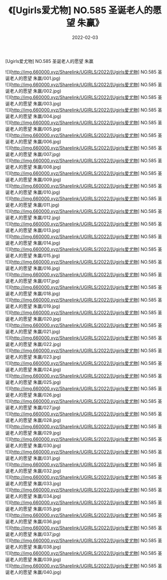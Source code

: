 ﻿---
layout: post
title:  《[Ugirls爱尤物] NO.585 圣诞老人的愿望 朱赢》
date:   2022-02-03
img: http://img.660000.xyz/Sharelink/UGIRLS/2022/[Ugirls爱尤物] NO.585 圣诞老人的愿望 朱赢/000.jpg
categories: [美女, 清纯, 唯美]
---

[Ugirls爱尤物] NO.585 圣诞老人的愿望 朱赢

 ![](http://img.660000.xyz/Sharelink/UGIRLS/2022/[Ugirls爱尤物] NO.585 圣诞老人的愿望 朱赢/001.jpg) <br>![](http://img.660000.xyz/Sharelink/UGIRLS/2022/[Ugirls爱尤物] NO.585 圣诞老人的愿望 朱赢/002.jpg) <br>![](http://img.660000.xyz/Sharelink/UGIRLS/2022/[Ugirls爱尤物] NO.585 圣诞老人的愿望 朱赢/003.jpg) <br>![](http://img.660000.xyz/Sharelink/UGIRLS/2022/[Ugirls爱尤物] NO.585 圣诞老人的愿望 朱赢/004.jpg) <br>![](http://img.660000.xyz/Sharelink/UGIRLS/2022/[Ugirls爱尤物] NO.585 圣诞老人的愿望 朱赢/005.jpg) <br>![](http://img.660000.xyz/Sharelink/UGIRLS/2022/[Ugirls爱尤物] NO.585 圣诞老人的愿望 朱赢/006.jpg) <br>![](http://img.660000.xyz/Sharelink/UGIRLS/2022/[Ugirls爱尤物] NO.585 圣诞老人的愿望 朱赢/007.jpg) <br>![](http://img.660000.xyz/Sharelink/UGIRLS/2022/[Ugirls爱尤物] NO.585 圣诞老人的愿望 朱赢/008.jpg) <br>![](http://img.660000.xyz/Sharelink/UGIRLS/2022/[Ugirls爱尤物] NO.585 圣诞老人的愿望 朱赢/009.jpg) <br>![](http://img.660000.xyz/Sharelink/UGIRLS/2022/[Ugirls爱尤物] NO.585 圣诞老人的愿望 朱赢/010.jpg) <br>![](http://img.660000.xyz/Sharelink/UGIRLS/2022/[Ugirls爱尤物] NO.585 圣诞老人的愿望 朱赢/011.jpg) <br>![](http://img.660000.xyz/Sharelink/UGIRLS/2022/[Ugirls爱尤物] NO.585 圣诞老人的愿望 朱赢/012.jpg) <br>![](http://img.660000.xyz/Sharelink/UGIRLS/2022/[Ugirls爱尤物] NO.585 圣诞老人的愿望 朱赢/013.jpg) <br>![](http://img.660000.xyz/Sharelink/UGIRLS/2022/[Ugirls爱尤物] NO.585 圣诞老人的愿望 朱赢/014.jpg) <br>![](http://img.660000.xyz/Sharelink/UGIRLS/2022/[Ugirls爱尤物] NO.585 圣诞老人的愿望 朱赢/015.jpg) <br>![](http://img.660000.xyz/Sharelink/UGIRLS/2022/[Ugirls爱尤物] NO.585 圣诞老人的愿望 朱赢/016.jpg) <br>![](http://img.660000.xyz/Sharelink/UGIRLS/2022/[Ugirls爱尤物] NO.585 圣诞老人的愿望 朱赢/017.jpg) <br>![](http://img.660000.xyz/Sharelink/UGIRLS/2022/[Ugirls爱尤物] NO.585 圣诞老人的愿望 朱赢/018.jpg) <br>![](http://img.660000.xyz/Sharelink/UGIRLS/2022/[Ugirls爱尤物] NO.585 圣诞老人的愿望 朱赢/019.jpg) <br>![](http://img.660000.xyz/Sharelink/UGIRLS/2022/[Ugirls爱尤物] NO.585 圣诞老人的愿望 朱赢/020.jpg) <br>![](http://img.660000.xyz/Sharelink/UGIRLS/2022/[Ugirls爱尤物] NO.585 圣诞老人的愿望 朱赢/021.jpg) <br>![](http://img.660000.xyz/Sharelink/UGIRLS/2022/[Ugirls爱尤物] NO.585 圣诞老人的愿望 朱赢/022.jpg) <br>![](http://img.660000.xyz/Sharelink/UGIRLS/2022/[Ugirls爱尤物] NO.585 圣诞老人的愿望 朱赢/023.jpg) <br>![](http://img.660000.xyz/Sharelink/UGIRLS/2022/[Ugirls爱尤物] NO.585 圣诞老人的愿望 朱赢/024.jpg) <br>![](http://img.660000.xyz/Sharelink/UGIRLS/2022/[Ugirls爱尤物] NO.585 圣诞老人的愿望 朱赢/025.jpg) <br>![](http://img.660000.xyz/Sharelink/UGIRLS/2022/[Ugirls爱尤物] NO.585 圣诞老人的愿望 朱赢/026.jpg) <br>![](http://img.660000.xyz/Sharelink/UGIRLS/2022/[Ugirls爱尤物] NO.585 圣诞老人的愿望 朱赢/027.jpg) <br>![](http://img.660000.xyz/Sharelink/UGIRLS/2022/[Ugirls爱尤物] NO.585 圣诞老人的愿望 朱赢/028.jpg) <br>![](http://img.660000.xyz/Sharelink/UGIRLS/2022/[Ugirls爱尤物] NO.585 圣诞老人的愿望 朱赢/029.jpg) <br>![](http://img.660000.xyz/Sharelink/UGIRLS/2022/[Ugirls爱尤物] NO.585 圣诞老人的愿望 朱赢/030.jpg) <br>![](http://img.660000.xyz/Sharelink/UGIRLS/2022/[Ugirls爱尤物] NO.585 圣诞老人的愿望 朱赢/031.jpg) <br>![](http://img.660000.xyz/Sharelink/UGIRLS/2022/[Ugirls爱尤物] NO.585 圣诞老人的愿望 朱赢/032.jpg) <br>![](http://img.660000.xyz/Sharelink/UGIRLS/2022/[Ugirls爱尤物] NO.585 圣诞老人的愿望 朱赢/033.jpg) <br>![](http://img.660000.xyz/Sharelink/UGIRLS/2022/[Ugirls爱尤物] NO.585 圣诞老人的愿望 朱赢/034.jpg) <br>![](http://img.660000.xyz/Sharelink/UGIRLS/2022/[Ugirls爱尤物] NO.585 圣诞老人的愿望 朱赢/035.jpg) <br>![](http://img.660000.xyz/Sharelink/UGIRLS/2022/[Ugirls爱尤物] NO.585 圣诞老人的愿望 朱赢/036.jpg) <br>![](http://img.660000.xyz/Sharelink/UGIRLS/2022/[Ugirls爱尤物] NO.585 圣诞老人的愿望 朱赢/037.jpg) <br>![](http://img.660000.xyz/Sharelink/UGIRLS/2022/[Ugirls爱尤物] NO.585 圣诞老人的愿望 朱赢/038.jpg) <br>![](http://img.660000.xyz/Sharelink/UGIRLS/2022/[Ugirls爱尤物] NO.585 圣诞老人的愿望 朱赢/039.jpg) <br>![](http://img.660000.xyz/Sharelink/UGIRLS/2022/[Ugirls爱尤物] NO.585 圣诞老人的愿望 朱赢/040.jpg) <br>
